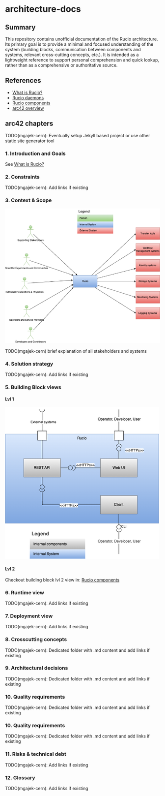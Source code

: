 # architecture-docs

## Summary

This repository contains unofficial documentation of the Rucio architecture.
Its primary goal is to provide a minimal and focused understanding of the system (building blocks, communication between components and systems, relevant cross-cutting concepts, etc.). It is intended as a lightweight reference to support personal comprehension and quick lookup, rather than as a comprehensive or authoritative source.

## References

- [What is Rucio?](https://rucio.github.io/documentation/started/what_is_rucio)
- [Rucio daemons](https://rucio.github.io/documentation/started/main_components/daemons)
- [Rucio components](https://rucio.github.io/documentation/developer/project_structure)
- [arc42 overview](https://arc42.org/overview)

## arc42 chapters

TODO(mgajek-cern): Eventually setup Jekyll based project or use other static site generator tool 

### 1. Introduction and Goals

See [What is Rucio?](https://rucio.github.io/documentation/started/what_is_rucio)

### 2. Constraints

TODO(mgajek-cern): Add links if existing

### 3. Context & Scope

![Context View](./diagrams/Context%20View.png)

TODO(mgajek-cern) brief explanation of all stakeholders and systems

### 4. Solution strategy

TODO(mgajek-cern): Add links if existing

### 5. Building Block views

#### Lvl 1

![Building Block Lvl 1 View](./diagrams/BuildingBlock%20Lvl%201%20View.png)

#### Lvl 2

Checkout building block lvl 2 view in: [Rucio components](https://rucio.github.io/documentation/developer/project_structure)

### 6. Runtime view

TODO(mgajek-cern): Add links if existing

### 7. Deployment view

TODO(mgajek-cern): Add links if existing

### 8. Crosscutting concepts

TODO(mgajek-cern): Dedicated folder with .md content and add links if existing

### 9. Architectural decisions

TODO(mgajek-cern): Dedicated folder with .md content and add links if existing

### 10. Quality requirements

TODO(mgajek-cern): Dedicated folder with .md content and add links if existing

### 10. Quality requirements

TODO(mgajek-cern): Dedicated folder with .md content and add links if existing

### 11. Risks & technical debt

TODO(mgajek-cern): Add links if existing

### 12. Glossary

TODO(mgajek-cern): Add links if existing

